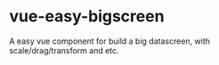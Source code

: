 # vue-easy-bigscreen
A easy vue component for build a big datascreen, with scale/drag/transform and etc.
